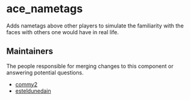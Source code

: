 ace_nametags
============

Adds nametags above other players to simulate the familiarity with the faces with others one would have in real life.


## Maintainers

The people responsible for merging changes to this component or answering potential questions.

- [commy2](https://github.com/commy2)
- [esteldunedain](https://github.com/esteldunedain)

